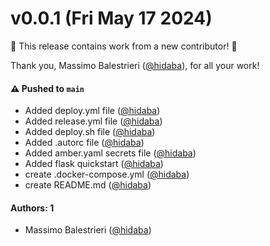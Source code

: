 # v0.0.1 (Fri May 17 2024)

:tada: This release contains work from a new contributor! :tada:

Thank you, Massimo Balestrieri ([@hidaba](https://github.com/hidaba)), for all your work!

#### ⚠️ Pushed to `main`

- Added deploy.yml file ([@hidaba](https://github.com/hidaba))
- Added release.yml file ([@hidaba](https://github.com/hidaba))
- Added deploy.sh file ([@hidaba](https://github.com/hidaba))
- Added .autorc file ([@hidaba](https://github.com/hidaba))
- Added amber.yaml secrets file ([@hidaba](https://github.com/hidaba))
- Added flask quickstart ([@hidaba](https://github.com/hidaba))
- create .docker-compose.yml ([@hidaba](https://github.com/hidaba))
- create README.md ([@hidaba](https://github.com/hidaba))

#### Authors: 1

- Massimo Balestrieri ([@hidaba](https://github.com/hidaba))

